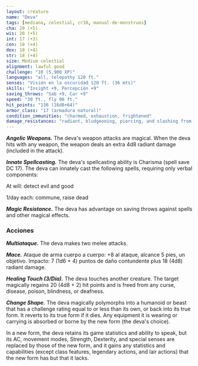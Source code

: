 ```yaml
---
layout: creature
name: "Deva"
tags: [mediana, celestial, cr10, manual-de-monstruos]
cha: 20 (+5)
wis: 20 (+5)
int: 17 (+3)
con: 18 (+4)
dex: 18 (+4)
str: 18 (+4)
size: Medium celestial
alignment: lawful good
challenge: "10 (5,900 XP)"
languages: "all, telepathy 120 ft."
senses: "Visión en la oscuridad 120 ft. (36 mts)"
skills: "Insight +9, Percepción +9"
saving_throws: "Sab +9, Car +9"
speed: "30 ft., fly 90 ft."
hit_points: "136 (16d8+64)"
armor_class: "17 (armadura natural)"
condition_immunities: "charmed, exhaustion, frightened"
damage_resistances: "radiant, bludgeoning, piercing, and slashing from nonmagical weapons"
---
```


***Angelic Weapons.*** The deva's weapon attacks are magical. When the deva hits with any weapon, the weapon deals an extra 4d8 radiant damage (included in the attack).

***Innate Spellcasting.*** The deva's spellcasting ability is Charisma (spell save DC 17). The deva can innately cast the following spells, requiring only verbal components:

At will: detect evil and good

1/day each: commune, raise dead

***Magic Resistance.*** The deva has advantage on saving throws against spells and other magical effects.

### Acciones

***Multiataque.*** The deva makes two melee attacks.

***Mace.*** Ataque de arma cuerpo a cuerpo: +8 al ataque, alcance 5 pies, un objetivo. Impacto: 7 (1d6 + 4) puntos de daño contundente plus 18 (4d8) radiant damage.

***Healing Touch (3/Día).*** The deva touches another creature. The target magically regains 20 (4d8 + 2) hit points and is freed from any curse, disease, poison, blindness, or deafness.

***Change Shape.*** The deva magically polymorphs into a humanoid or beast that has a challenge rating equal to or less than its own, or back into its true form. It reverts to its true form if it dies. Any equipment it is wearing or carrying is absorbed or borne by the new form (the deva's choice).

In a new form, the deva retains its game statistics and ability to speak, but its AC, movement modes, Strength, Dexterity, and special senses are replaced by those of the new form, and it gains any statistics and capabilities (except class features, legendary actions, and lair actions) that the new form has but that it lacks.